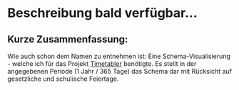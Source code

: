 # Beschreibung bald verfügbar...

## Kurze Zusammenfassung:
Wie auch schon dem Namen zu entnehmen ist: Eine Schema-Visualisierung - welche ich für das Projekt [Timetabler](https://danielsharkov.github.io/beta_danielsharkov_com/?project=timetabler) benötigte. Es stellt in der angegebenen Periode (1 Jahr / 365 Tage) das Schema dar mit Rücksicht auf gesetzliche und schulische Feiertage.